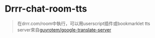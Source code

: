 # Drrr-chat-room-tts
>在drrr.com/room中執行，可以用userscript插件或bookmarklet
>tts server來自[guyrotem/google-translate-server](https://github.com/guyrotem/google-translate-server)
